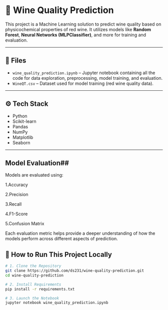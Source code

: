 # 🍷 Wine Quality Prediction

This project is a Machine Learning solution to predict wine quality based on physicochemical properties of red wine. It utilizes models like **Random Forest**, **Neural Networks (MLPClassifier)**, and more for training and evaluation.

---

## 📁 Files

- `wine_quality_prediction.ipynb` – Jupyter notebook containing all the code for data exploration, preprocessing, model training, and evaluation.
- `WineQT.csv` – Dataset used for model training (red wine quality data).

---

## ⚙️ Tech Stack

- Python
- Scikit-learn
- Pandas
- NumPy
- Matplotlib
- Seaborn

---
## Model Evaluation##
Models are evaluated using:

1.Accuracy

2.Precision

3.Recall

4.F1-Score

5.Confusion Matrix

Each evaluation metric helps provide a deeper understanding of how the models perform across different aspects of prediction.


## 🚀 How to Run This Project Locally

```bash
# 1. Clone the Repository
git clone https://github.com/ds231/wine-quality-prediction.git
cd wine-quality-prediction

# 2. Install Requirements
pip install -r requirements.txt

# 3. Launch the Notebook
jupyter notebook wine_quality_prediction.ipynb

      
